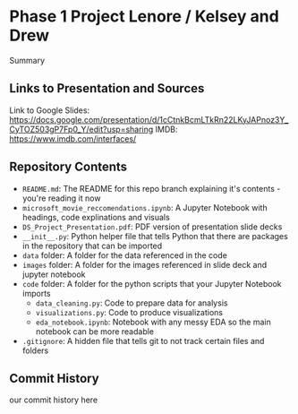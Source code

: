 # Phase 1 Project Lenore / Kelsey and Drew

Summary

## Links to Presentation and Sources

Link to Google Slides: https://docs.google.com/presentation/d/1cCtnkBcmLTkRn22LKyJAPnoz3Y_CyTOZ503gP7Fp0_Y/edit?usp=sharing
IMDB: https://www.imdb.com/interfaces/

## Repository Contents

- `README.md`: The README for this repo branch explaining it's contents - you're reading it now
- `microsoft_movie_reccomendations.ipynb`: A Jupyter Notebook with headings, code explinations and visuals
- `DS_Project_Presentation.pdf`: PDF version of presentation slide decks
- `__init__.py`: Python helper file that tells Python that there are packages in the repository that can be imported
- `data` folder: A folder for the data referenced in the code
- `images` folder: A folder for the images referenced in slide deck and jupyter notebook
- `code` folder: A folder for the python scripts that your Jupyter Notebook imports
  - `data_cleaning.py`: Code to prepare data for analysis
  - `visualizations.py`: Code to produce visualizations
  - `eda_notebook.ipynb`: Notebook with any messy EDA so the main notebook can be more readable
- `.gitignore`: A hidden file that tells git to not track certain files and folders

## Commit History

our commit history here